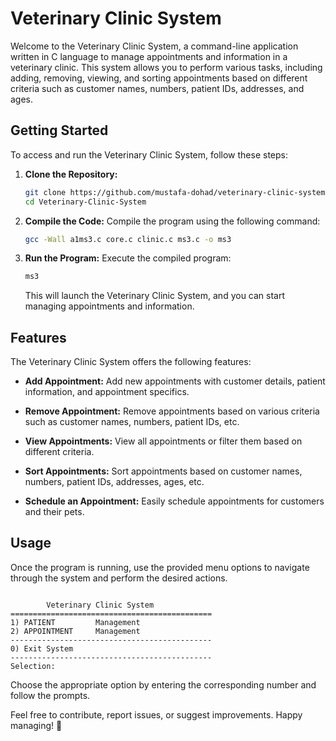 # Veterinary Clinic System

Welcome to the Veterinary Clinic System, a command-line application written in C language to manage appointments and information in a veterinary clinic. This system allows you to perform various tasks, including adding, removing, viewing, and sorting appointments based on different criteria such as customer names, numbers, patient IDs, addresses, and ages.

## Getting Started

To access and run the Veterinary Clinic System, follow these steps:

1. **Clone the Repository:**
   ```bash
   git clone https://github.com/mustafa-dohad/veterinary-clinic-system.git
   cd Veterinary-Clinic-System
   ```

2. **Compile the Code:**
   Compile the program using the following command:
   ```bash
   gcc -Wall a1ms3.c core.c clinic.c ms3.c -o ms3
   ```

3. **Run the Program:**
   Execute the compiled program:
   ```bash
   ms3
   ```

   This will launch the Veterinary Clinic System, and you can start managing appointments and information.

## Features

The Veterinary Clinic System offers the following features:

- **Add Appointment:**
  Add new appointments with customer details, patient information, and appointment specifics.

- **Remove Appointment:**
  Remove appointments based on various criteria such as customer names, numbers, patient IDs, etc.

- **View Appointments:**
  View all appointments or filter them based on different criteria.

- **Sort Appointments:**
  Sort appointments based on customer names, numbers, patient IDs, addresses, ages, etc.

- **Schedule an Appointment:**
  Easily schedule appointments for customers and their pets.

## Usage

Once the program is running, use the provided menu options to navigate through the system and perform the desired actions.

```plaintext

        Veterinary Clinic System 
=============================================
1) PATIENT         Management
2) APPOINTMENT     Management
---------------------------------------------
0) Exit System
---------------------------------------------
Selection: 
```

Choose the appropriate option by entering the corresponding number and follow the prompts.


Feel free to contribute, report issues, or suggest improvements. Happy managing! 🐾

